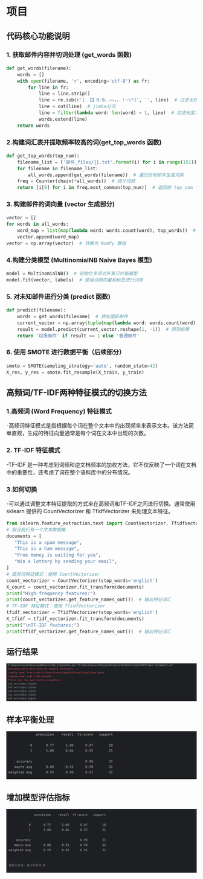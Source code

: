 
# 项目
## 代码核心功能说明
### 1. 获取邮件内容并切词处理 (get_words 函数)
```python
def get_words(filename):
    words = []
    with open(filename, 'r', encoding='utf-8') as fr:
        for line in fr:
            line = line.strip()
            line = re.sub(r'[.【】0-9、——。，！~\*]', '', line)  # 过滤无效字符
            line = cut(line)  # jieba分词
            line = filter(lambda word: len(word) > 1, line)  # 过滤长度为1的词
            words.extend(line)
    return words
```
### 2.构建词汇表并提取频率较高的词(get_top_words 函数)
```python
def get_top_words(top_num):
    filename_list = ['邮件_files/{}.txt'.format(i) for i in range(151)]
    for filename in filename_list:
        all_words.append(get_words(filename))  # 遍历所有邮件生成词库
    freq = Counter(chain(*all_words))  # 统计词频
    return [i[0] for i in freq.most_common(top_num)]  # 返回前 top_num 个高频词
```
### 3. 构建邮件的词向量 (vector 生成部分)
```python
vector = []
for words in all_words:
    word_map = list(map(lambda word: words.count(word), top_words))  # 统计每个特征词的词频
    vector.append(word_map)
vector = np.array(vector)  # 转换为 NumPy 数组
```
### 4.构建分类模型 (MultinomialNB Naive Bayes 模型)
```python
model = MultinomialNB()  # 初始化多项式朴素贝叶斯模型
model.fit(vector, labels)  # 使用词频向量和标签进行训练
```
### 5. 对未知邮件进行分类 (predict 函数)
```python
def predict(filename):
    words = get_words(filename)  # 预处理新邮件
    current_vector = np.array(tuple(map(lambda word: words.count(word), top_words)))  # 生成词频向量
    result = model.predict(current_vector.reshape(1, -1))  # 预测结果
    return '垃圾邮件' if result == 1 else '普通邮件'
```
### 6. 使用 SMOTE 进行数据平衡（后续部分）
```python
smote = SMOTE(sampling_strategy='auto', random_state=42)
X_res, y_res = smote.fit_resample(X_train, y_train)
```
## 高频词/TF-IDF两种特征模式的切换方法
### 1.高频词 (Word Frequency) 特征模式
 -高频词特征模式是指根据每个词在整个文本中的出现频率来表示文本。该方法简单直观，生成的特征向量通常是每个词在文本中出现的次数。
### 2. TF-IDF 特征模式
 -TF-IDF 是一种考虑到词频和逆文档频率的加权方法，它不仅反映了一个词在文档中的重要性，还考虑了词在整个语料库中的分布情况。
### 3.如何切换
 -可以通过调整文本特征提取的方式来在高频词和TF-IDF之间进行切换。通常使用 sklearn 提供的 CountVectorizer 和 TfidfVectorizer 来处理文本特征。
 ```python
from sklearn.feature_extraction.text import CountVectorizer, TfidfVectorizer
# 假设我们有一个文本数据集
documents = [
    "This is a spam message",
    "This is a ham message",
    "Free money is waiting for you",
    "Win a lottery by sending your email",
]
# 高频词特征模式：使用 CountVectorizer
count_vectorizer = CountVectorizer(stop_words='english')
X_count = count_vectorizer.fit_transform(documents)
print("High-frequency features:")
print(count_vectorizer.get_feature_names_out())  # 输出特征词汇
# TF-IDF 特征模式：使用 TfidfVectorizer
tfidf_vectorizer = TfidfVectorizer(stop_words='english')
X_tfidf = tfidf_vectorizer.fit_transform(documents)
print("\nTF-IDF features:")
print(tfidf_vectorizer.get_feature_names_out())  # 输出特征词汇
```
## 运行结果
![屏幕截图 2025-04-09 193121](https://github.com/Luuu13/natural-language-processing/blob/master/image/test%204-1.png)
## 样本平衡处理
![屏幕截图 2025-04-09 193121](https://github.com/Luuu13/natural-language-processing/blob/master/image/test%204-2.png)
## 增加模型评估指标
![屏幕截图 2025-04-09 193121](https://github.com/Luuu13/natural-language-processing/blob/master/image/test%204-3.png)
